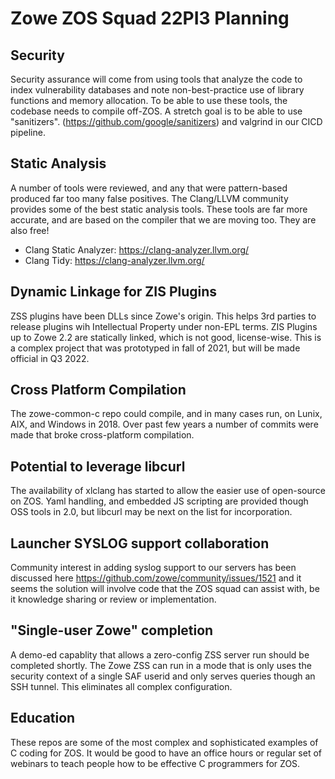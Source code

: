 # Zowe ZOS Squad 22PI3 Planning

## Security 

Security assurance will come from using tools that analyze the code to index vulnerability databases and note non-best-practice use of library functions and memory allocation.  To be able to use these tools, the codebase needs to compile off-ZOS.   A stretch goal is to be able to use "sanitizers".  (https://github.com/google/sanitizers) and valgrind in our CICD pipeline.  

## Static Analysis

A number of tools were reviewed, and any that were pattern-based produced far too many false positives.  The Clang/LLVM community provides some of the best static analysis tools.   These tools are far more accurate, and are based on the compiler that we are moving too.  They are also free!

- Clang Static Analyzer: https://clang-analyzer.llvm.org/
- Clang Tidy: https://clang-analyzer.llvm.org/

## Dynamic Linkage for ZIS Plugins

ZSS plugins have been DLLs since Zowe's origin.   This helps 3rd parties to release plugins wih Intellectual Property under non-EPL terms.   ZIS Plugins up to Zowe 2.2 are statically linked, which is not good, license-wise.  This is a complex project that was prototyped in fall of 2021, but will be made official in Q3 2022.  

## Cross Platform Compilation

The zowe-common-c repo could compile, and in many cases run, on Lunix, AIX, and Windows in 2018.  Over past few years a number of commits were made that broke cross-platform compilation.  

## Potential to leverage libcurl

The availability of xlclang has started to allow the easier use of open-source on ZOS.  Yaml handling, and embedded JS scripting are provided though OSS tools in 2.0, but libcurl may be next on the list for incorporation.

## Launcher SYSLOG support collaboration

Community interest in adding syslog support to our servers has been discussed here https://github.com/zowe/community/issues/1521 and it seems the solution will involve code that the ZOS squad can assist with, be it knowledge sharing or review or implementation.

## "Single-user Zowe" completion

A demo-ed capablity that allows a zero-config ZSS server run should be completed shortly.  The Zowe ZSS can run in a mode that is only uses the security context of a single SAF userid and only serves queries though an SSH tunnel.  This eliminates all complex configuration.  

## Education

These repos are some of the most complex and sophisticated examples of C coding for ZOS.   It would be good to have an office hours or regular set of webinars to teach people how to be effective C programmers for ZOS.

